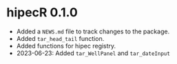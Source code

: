 # hipecR 0.1.0

* Added a `NEWS.md` file to track changes to the package.
* Added `tar_head_tail` function.
* Added functions for hipec registry.
* 2023-06-23: Added `tar_WellPanel` and `tar_dateInput` 
